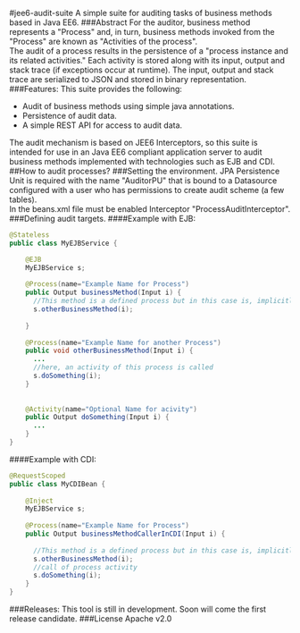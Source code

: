 #jee6-audit-suite
A simple suite for auditing tasks of business methods based in Java EE6.
###Abstract
For the auditor, business method represents a "Process" and, in turn, business methods invoked from the "Process" are known as "Activities of the process".
<br>The audit of a process results in the persistence of a "process instance and its related activities." Each activity is stored along with its input, output and stack trace (if exceptions occur at runtime). The input, output and stack trace are serialized to JSON and stored in binary representation.
###Features:
This suite provides the following:
* Audit of business methods using simple java annotations.
* Persistence of audit data.
* A simple REST API for access to audit data.

The audit mechanism is based on JEE6 Interceptors, so this suite is intended for use in an Java EE6 compliant application server to audit business methods implemented with technologies such as EJB and CDI.
##How to audit processes?
###Setting the environment.
JPA Persistence Unit is required with the name "AuditorPU" that is bound to a Datasource configured with a user who has permissions to create audit scheme (a few tables).
<br>In the beans.xml file must be enabled Interceptor "ProcessAuditInterceptor".
###Defining audit targets.
####Example with EJB:
```java
@Stateless
public class MyEJBService {

    @EJB
    MyEJBService s;
    
    @Process(name="Example Name for Process")
    public Output businessMethod(Input i) {
      //This method is a defined process but in this case is, implicitly, an activity
      s.otherBusinessMethod(i);
      
    }
    
    @Process(name="Example Name for another Process")
    public void otherBusinessMethod(Input i) {
      ...
      //here, an activity of this process is called
      s.doSomething(i);
    }
    
    
    @Activity(name="Optional Name for acivity")
    public Output doSomething(Input i) {
      ...
    }
}
```
####Example with CDI:
```java
@RequestScoped
public class MyCDIBean {
    
    @Inject
    MyEJBService s;
    
    @Process(name="Example Name for Process")
    public Output businessMethodCallerInCDI(Input i) {
      
      //This method is a defined process but in this case is, implicitly, an activity
      s.otherBusinessMethod(i);
      //call of process activity
      s.doSomething(i);
    } 
}
```
###Releases:
This tool is still in development. Soon will come the first release candidate.
###License
Apache v2.0
